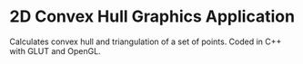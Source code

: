 # 2D Convex Hull Graphics Application
Calculates convex hull and triangulation of a set of points. Coded in C++ with GLUT and OpenGL. 
